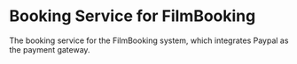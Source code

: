 # Booking Service for FilmBooking

The booking service for the FilmBooking system, which integrates Paypal as the payment gateway.
